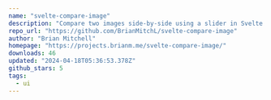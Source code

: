 ```yaml
---
name: "svelte-compare-image"
description: "Compare two images side-by-side using a slider in Svelte."
repo_url: "https://github.com/BrianMitchL/svelte-compare-image"
author: "Brian Mitchell"
homepage: "https://projects.brianm.me/svelte-compare-image/"
downloads: 46
updated: "2024-04-18T05:36:53.378Z"
github_stars: 5
tags: 
  - ui
---
```

